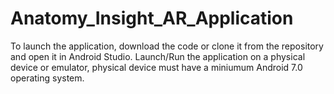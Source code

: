 # Anatomy_Insight_AR_Application
To launch the application, download the code or clone it from the repository and open it in Android Studio.
Launch/Run the application on a physical device or emulator, physical device must have a miniumum Android 7.0 operating system.
